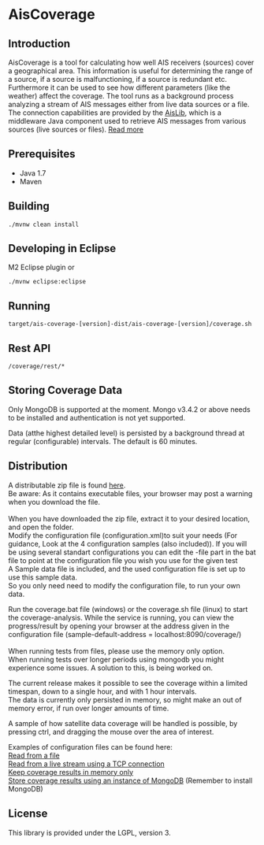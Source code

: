 # AisCoverage #

## Introduction ##

AisCoverage is a tool for calculating how well AIS receivers (sources) cover a geographical area. This information is useful for determining the range of a source, if a source is malfunctioning, if a source is redundant etc. Furthermore it can be used to see how different parameters (like the weather) affect the coverage. The tool runs as a background process analyzing a stream of AIS messages either from live data sources or a file. The connection capabilities are provided by the [AisLib](https://github.com/dma-ais/AisLib), which is a middleware Java component used to retrieve AIS messages from various sources (live sources or files).
[Read more](https://github.com/dma-ais/AisCoverage/wiki/AisCoverage)


## Prerequisites ##

* Java 1.7
* Maven

## Building ##

    ./mvnw clean install 

## Developing in Eclipse ##

M2 Eclipse plugin or 
    
    ./mvnw eclipse:eclipse
    
## Running

    target/ais-coverage-[version]-dist/ais-coverage-[version]/coverage.sh

## Rest API ##

    /coverage/rest/*
    
## Storing Coverage Data ##
Only MongoDB is supported at the moment. Mongo v3.4.2 or above needs to be installed and authentication is not yet supported.

Data (atthe highest detailed level) is persisted by a background thread at regular (configurable) intervals. The default is 60 minutes.

## Distribution ##

A distributable zip file is found [here](http://fuka.dk/snapshots/AisCoverage-0.2.zip). <br>
Be aware: As it contains executable files, your browser may post a warning when you download the file. <br><br>
When you have downloaded the zip file, extract it to your desired location, and open the folder. <br>
Modify the configuration file (configuration.xml)to suit your needs (For guidance, Look at the 4 configuration samples (also included)). If you will be using several standart configurations you can edit the -file part in the bat file to point at the configuration file you wish you use for the given test<br>
A Sample data file is included, and the used configuration file is set up to use this sample data. <br>
So you only need need to modify the configuration file, to run your own data.

Run the coverage.bat file (windows) or the coverage.sh file (linux) to start the coverage-analysis. While the service is running, you can view the progress/result by opening your browser at the address given in the configuration file (sample-default-address = localhost:8090/coverage/)
<br><br>
When running tests from files, please use the memory only option. <br>
When running tests over longer periods using mongodb you might experience some issues. A solution to this, is being worked on.

The current release makes it possible to see the coverage within a limited timespan, down to a single hour, and with 1 hour intervals. <br>
The data is currently only persisted in memory, so might make an out of memory error, if run over longer amounts of time. <br>

A sample of how satellite data coverage will be handled is possible, by pressing ctrl, and dragging the mouse over the area of interest.
<br>

Examples of configuration files can be found here:<br>
[Read from a file](https://github.com/dma-ais/AisCoverage/blob/master/src/main/resources/coverage-fromfile-sample.xml)<br>
[Read from a live stream using a TCP connection](https://github.com/dma-ais/AisCoverage/blob/master/src/main/resources/coverage-fromtcp-sample.xml)<br>
[Keep coverage results in memory only](https://github.com/dma-ais/AisCoverage/blob/master/src/main/resources/coverage-memoryonly-sample.xml)<br>
[Store coverage results using an instance of MongoDB](https://github.com/dma-ais/AisCoverage/blob/master/src/main/resources/coverage-mongodb-sample.xml) (Remember to install MongoDB)<br>

## License ##

This library is provided under the LGPL, version 3.
